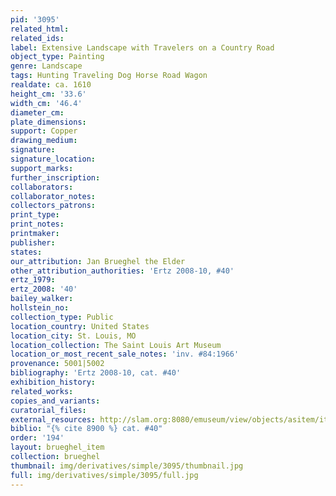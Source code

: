```yaml
---
pid: '3095'
related_html: 
related_ids: 
label: Extensive Landscape with Travelers on a Country Road
object_type: Painting
genre: Landscape
tags: Hunting Traveling Dog Horse Road Wagon
realdate: ca. 1610
height_cm: '33.6'
width_cm: '46.4'
diameter_cm: 
plate_dimensions: 
support: Copper
drawing_medium: 
signature: 
signature_location: 
support_marks: 
further_inscription: 
collaborators: 
collaborator_notes: 
collectors_patrons: 
print_type: 
print_notes: 
printmaker: 
publisher: 
states: 
our_attribution: Jan Brueghel the Elder
other_attribution_authorities: 'Ertz 2008-10, #40'
ertz_1979: 
ertz_2008: '40'
bailey_walker: 
hollstein_no: 
collection_type: Public
location_country: United States
location_city: St. Louis, MO
location_collection: The Saint Louis Art Museum
location_or_most_recent_sale_notes: 'inv. #84:1966'
provenance: 5001|5002
bibliography: 'Ertz 2008-10, cat. #40'
exhibition_history: 
related_works: 
copies_and_variants: 
curatorial_files: 
external_resources: http://slam.org:8080/emuseum/view/objects/asitem/items$0040:29080
biblio: "{% cite 8900 %} cat. #40"
order: '194'
layout: brueghel_item
collection: brueghel
thumbnail: img/derivatives/simple/3095/thumbnail.jpg
full: img/derivatives/simple/3095/full.jpg
---
```

